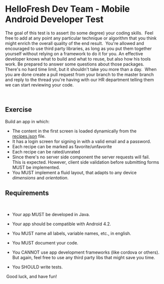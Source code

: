 # HelloFresh Dev Team - Mobile Android Developer Test

The goal of this test is to assert (to some degree) your coding skills.
​
Feel free to add at any point any particular technique or algorithm that you think might enrich the overall quality of the end result.
​
You're allowed and encouraged to use third party libraries, as long as you put them together yourself without relying on a framework to do it for you. An effective developer knows what to build and what to reuse, but also how his tools work. Be prepared to answer some questions about those packages.
​
There's no hard time limit, but it shouldn't take you more than a day.
​
When you are done create a pull request from your branch to the master branch and reply to the thread you're having with our HR department telling them we can start reviewing your code.

​
## Exercise

Build an app in which:
​
* The content in the first screen is loaded dynamically from the [recipes.json](recipes.json) file.
​
* It has a login screen for signing in with a valid email and a password.
​
* Each recipe can be marked as favorite/unfavorite
​
* Each recipe can be rated/unrated
​
* Since there's no server side component the server requests will fail. This is expected.
However, client side validation before submitting forms MUST be implemented.
​
* You MUST implement a fluid layout, that adapts to any device _dimensions_ and _orientation_.


## Requirements
​
* Your app MUST be developed in Java.

* Your app should be compatible with Android 4.2.
​
* You MUST name all labels, variable names, etc., in english.
​
* You MUST document your code.
​
* You CANNOT use app development frameworks (like cordova or others). But again, feel free to use any third party libs that might save you time.
​
* You SHOULD write tests.

​
Good luck, and have fun!
